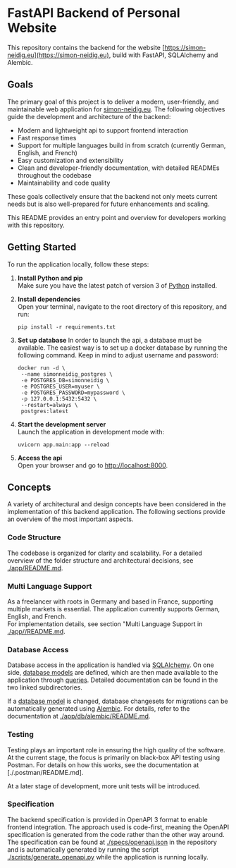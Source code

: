 # FastAPI Backend of Personal Website

This repository contains the backend for the website [https://simon-neidig.eu](https://simon-neidig.eu), build with FastAPI, SQLAlchemy and Alembic.

## Goals

The primary goal of this project is to deliver a modern, user-friendly, and maintainable web application for [simon-neidig.eu](https://simon-neidig.eu). The following objectives guide the development and architecture of the backend:

- Modern and lightweight api to support frontend interaction
- Fast response times
- Support for multiple languages build in from scratch (currently German, English, and French)
- Easy customization and extensibility
- Clean and developer-friendly documentation, with detailed READMEs throughout the codebase
- Maintainability and code quality

These goals collectively ensure that the backend not only meets current needs but is also well-prepared for future enhancements and scaling.

This README provides an entry point and overview for developers working with this repository.

## Getting Started

To run the application locally, follow these steps:

1. **Install Python and pip**  
   Make sure you have the latest patch of version 3 of [Python](https://www.python.org/downloads/) installed.

2. **Install dependencies**  
   Open your terminal, navigate to the root directory of this repository, and run:
   ```
   pip install -r requirements.txt
   ```

3. **Set up database**
   In order to launch the api, a database must be available. The easiest way is to set up a docker database by running the following command. Keep in mind to adjust username and password:
   ```
   docker run -d \
    --name simonneidig_postgres \
    -e POSTGRES_DB=simonneidig \
    -e POSTGRES_USER=myuser \
    -e POSTGRES_PASSWORD=mypassword \
    -p 127.0.0.1:5432:5432 \
    --restart=always \
    postgres:latest
   ```

4. **Start the development server**  
   Launch the application in development mode with:
   ```
   uvicorn app.main:app --reload
   ```

5. **Access the api**  
   Open your browser and go to [http://localhost:8000](http://localhost:8000).

## Concepts

A variety of architectural and design concepts have been considered in the implementation of this backend application. The following sections provide an overview of the most important aspects.

### Code Structure

The codebase is organized for clarity and scalability. For a detailed overview of the folder structure and architectural decisions, see [./app/README.md](./app/README.md).

### Multi Language Support

As a freelancer with roots in Germany and based in France, supporting multiple markets is essential. The application currently supports German, English, and French.  
For implementation details, see section "Multi Language Support in [./app//README.md](./app/README.md).

### Database Access

Database access in the application is handled via [SQLAlchemy](https://www.sqlalchemy.org). On one side, [database models](./app/db/models) are defined, which are then made available to the application through [queries](./app/db/queries/). Detailed documentation can be found in the two linked subdirectories.

If a [database model](./app/db/models) is changed, database changesets for migrations can be automatically generated using [Alembic](https://alembic.sqlalchemy.org/en/latest/). For details, refer to the documentation at [./app/db/alembic/README.md](./app/db/alembic/README.md).


### Testing

Testing plays an important role in ensuring the high quality of the software. At the current stage, the focus is primarily on black-box API testing using Postman. For details on how this works, see the documentation at [./.postman/README.md].

At a later stage of development, more unit tests will be introduced.


### Specification

The backend specification is provided in OpenAPI 3 format to enable frontend integration. The approach used is code-first, meaning the OpenAPI specification is generated from the code rather than the other way around.
The specification can be found at [./specs/openapi.json](./specs/openapi.json) in the repository and is automatically generated by running the script [./scripts/generate_openapi.py](./scripts/generate_openapi.py) while the application is running locally.